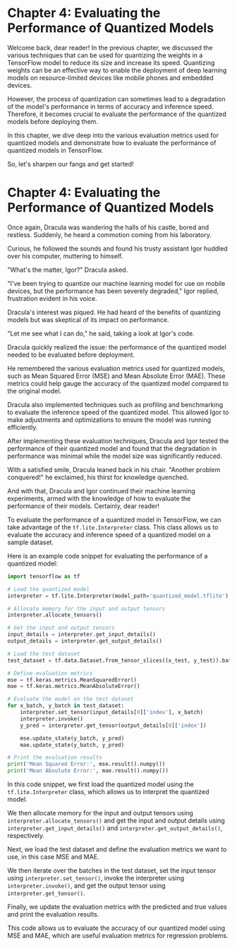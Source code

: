 # Chapter 4: Evaluating the Performance of Quantized Models

Welcome back, dear reader! In the previous chapter, we discussed the various techniques that can be used for quantizing the weights in a TensorFlow model to reduce its size and increase its speed. Quantizing weights can be an effective way to enable the deployment of deep learning models on resource-limited devices like mobile phones and embedded devices. 

However, the process of quantization can sometimes lead to a degradation of the model's performance in terms of accuracy and inference speed. Therefore, it becomes crucial to evaluate the performance of the quantized models before deploying them. 

In this chapter, we dive deep into the various evaluation metrics used for quantized models and demonstrate how to evaluate the performance of quantized models in TensorFlow. 

So, let's sharpen our fangs and get started!
# Chapter 4: Evaluating the Performance of Quantized Models

Once again, Dracula was wandering the halls of his castle, bored and restless. Suddenly, he heard a commotion coming from his laboratory. 

Curious, he followed the sounds and found his trusty assistant Igor huddled over his computer, muttering to himself. 

"What's the matter, Igor?" Dracula asked.

"I've been trying to quantize our machine learning model for use on mobile devices, but the performance has been severely degraded," Igor replied, frustration evident in his voice.

Dracula's interest was piqued. He had heard of the benefits of quantizing models but was skeptical of its impact on performance. 

"Let me see what I can do," he said, taking a look at Igor's code. 

Dracula quickly realized the issue: the performance of the quantized model needed to be evaluated before deployment. 

He remembered the various evaluation metrics used for quantized models, such as Mean Squared Error (MSE) and Mean Absolute Error (MAE). These metrics could help gauge the accuracy of the quantized model compared to the original model. 

Dracula also implemented techniques such as profiling and benchmarking to evaluate the inference speed of the quantized model. This allowed Igor to make adjustments and optimizations to ensure the model was running efficiently.

After implementing these evaluation techniques, Dracula and Igor tested the performance of their quantized model and found that the degradation in performance was minimal while the model size was significantly reduced.

With a satisfied smile, Dracula leaned back in his chair. "Another problem conquered!" he exclaimed, his thirst for knowledge quenched.

And with that, Dracula and Igor continued their machine learning experiments, armed with the knowledge of how to evaluate the performance of their models.
Certainly, dear reader!

To evaluate the performance of a quantized model in TensorFlow, we can take advantage of the `tf.lite.Interpreter` class. This class allows us to evaluate the accuracy and inference speed of a quantized model on a sample dataset.

Here is an example code snippet for evaluating the performance of a quantized model:

```python
import tensorflow as tf

# Load the quantized model
interpreter = tf.lite.Interpreter(model_path='quantized_model.tflite')

# Allocate memory for the input and output tensors
interpreter.allocate_tensors()

# Get the input and output tensors
input_details = interpreter.get_input_details()
output_details = interpreter.get_output_details()

# Load the test dataset
test_dataset = tf.data.Dataset.from_tensor_slices((x_test, y_test)).batch(batch_size)

# Define evaluation metrics
mse = tf.keras.metrics.MeanSquaredError()
mae = tf.keras.metrics.MeanAbsoluteError()

# Evaluate the model on the test dataset
for x_batch, y_batch in test_dataset:
    interpreter.set_tensor(input_details[0]['index'], x_batch)
    interpreter.invoke()
    y_pred = interpreter.get_tensor(output_details[0]['index'])

    mse.update_state(y_batch, y_pred)
    mae.update_state(y_batch, y_pred)

# Print the evaluation results
print('Mean Squared Error:', mse.result().numpy())
print('Mean Absolute Error:', mae.result().numpy())
```

In this code snippet, we first load the quantized model using the `tf.lite.Interpreter` class, which allows us to interpret the quantized model.

We then allocate memory for the input and output tensors using `interpreter.allocate_tensors()` and get the input and output details using `interpreter.get_input_details()` and `interpreter.get_output_details()`, respectively.

Next, we load the test dataset and define the evaluation metrics we want to use, in this case MSE and MAE.

We then iterate over the batches in the test dataset, set the input tensor using `interpreter.set_tensor()`, invoke the interpreter using `interpreter.invoke()`, and get the output tensor using `interpreter.get_tensor()`. 

Finally, we update the evaluation metrics with the predicted and true values and print the evaluation results.

This code allows us to evaluate the accuracy of our quantized model using MSE and MAE, which are useful evaluation metrics for regression problems.